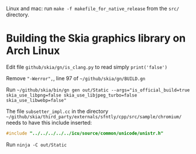 Linux and mac: run `make -f makefile_for_native_release` from the `src/` directory.

# Building the Skia graphics library on Arch Linux

Edit file  `github/skia/gn/is_clang.py` to read simply `print('false')`

Remove `"-Werror",`, line 97 of `~/github/skia/gn/BUILD.gn`

Run `~/github/skia/bin/gn gen out/Static --args="is_official_build=true skia_use_libpng=false skia_use_libjpeg_turbo=false skia_use_libwebp=false"`

The file `subsetter_impl.cc` in the directory `~/github/skia/third_party/externals/sfntly/cpp/src/sample/chromium/` needs to have this include inserted:

```c++
#include "../../../../../icu/source/common/unicode/unistr.h"
```
Run `ninja -C out/Static`


